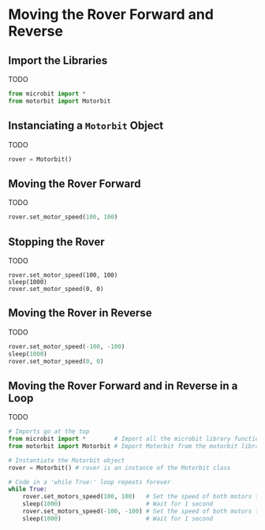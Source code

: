 # Moving the Rover Forward and Reverse

## Import the Libraries
TODO
```python
from microbit import *
from motorbit import Motorbit
```

## Instanciating a `Motorbit` Object
TODO
```python
rover = Motorbit()
```

## Moving the Rover Forward
TODO
```python
rover.set_motor_speed(100, 100)
```

## Stopping the Rover
TODO
```
rover.set_motor_speed(100, 100)
sleep(1000)
rover.set_motor_speed(0, 0)
```

## Moving the Rover in Reverse
TODO
```python
rover.set_motor_speed(-100, -100)
sleep(1000)
rover.set_motor_speed(0, 0)
```

## Moving the Rover Forward and in Reverse in a Loop
TODO
```python
# Imports go at the top
from microbit import *        # Import all the microbit library functions
from motorbit import Motorbit # Import Motorbit from the motorbit library

# Instantiate the Motorbit object
rover = Motorbit() # rover is an instance of the Motorbit class

# Code in a 'while True:' loop repeats forever
while True:
    rover.set_motors_speed(100, 100)   # Set the speed of both motors to 100
    sleep(1000)                        # Wait for 1 second
    rover.set_motors_speed(-100, -100) # Set the speed of both motors to -100 
    sleep(1000)                        # Wait for 1 second
```

